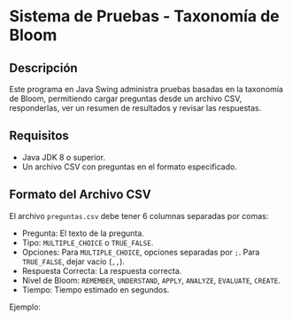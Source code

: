 # Sistema de Pruebas - Taxonomía de Bloom

## Descripción
Este programa en Java Swing administra pruebas basadas en la taxonomía de Bloom, permitiendo cargar preguntas desde un archivo CSV, responderlas, ver un resumen de resultados y revisar las respuestas.

## Requisitos
- Java JDK 8 o superior.
- Un archivo CSV con preguntas en el formato especificado.

## Formato del Archivo CSV
El archivo `preguntas.csv` debe tener 6 columnas separadas por comas:
- Pregunta: El texto de la pregunta.
- Tipo: `MULTIPLE_CHOICE` o `TRUE_FALSE`.
- Opciones: Para `MULTIPLE_CHOICE`, opciones separadas por `;`. Para `TRUE_FALSE`, dejar vacío (`,,`).
- Respuesta Correcta: La respuesta correcta.
- Nivel de Bloom: `REMEMBER`, `UNDERSTAND`, `APPLY`, `ANALYZE`, `EVALUATE`, `CREATE`.
- Tiempo: Tiempo estimado en segundos.

Ejemplo: